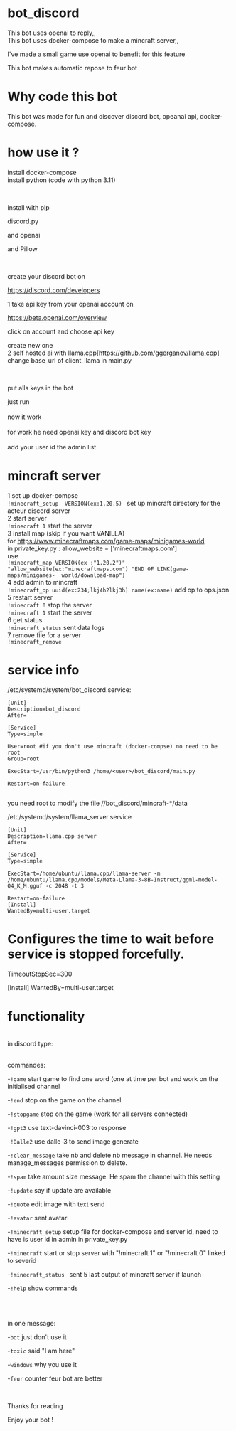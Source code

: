 # bot_discord 

This bot uses openai to reply,, <br />
This bot uses docker-compose to make a mincraft server,, <br />

I've made a small game use openai to benefit for this feature <br />

This bot makes automatic repose to feur bot <br />

# Why code this bot 

This bot was made for fun and discover discord bot, opeanai api, docker-compose. <br />

# how use it ?

install docker-compose <br />
install python (code with python 3.11) <br />

<br />

install with pip <br />

discord.py <br />

and openai <br />

and Pillow <br />

<br />

create your discord bot on<br />

https://discord.com/developers<br />

1 take api key from your openai account on <br />

https://beta.openai.com/overview<br />

click on account and choose api key <br />

create new one <br />
2 
self hosted ai with llama.cpp[https://github.com/ggerganov/llama.cpp]
change base_url of client_llama in main.py

<br />

put alls keys in the bot <br />

just run <br />
<br />
now it work<br />
<br />
for work he need openai key and discord bot key<br />
<br />
add your user id the admin list

# mincraft server 
  1 set up docker-compse<br />
    ```!minecraft_setup  VERSION(ex:1.20.5) ``` set up mincraft directory for the acteur discord server <br />
  2 start server <br />
    ```!minecraft 1``` start the server<br />
  3 install map (skip if you want VANILLA)<br />
    for https://www.minecraftmaps.com/game-maps/minigames-world<br />
    in private_key.py : allow_website = ['minecraftmaps.com']<br />
    use<br />
    ```!minecraft_map VERSION(ex :"1.20.2")" "allow_website(ex:"minecraftmaps.com") "END OF LINK(game-maps/minigames-  world/download-map")``` <br />
  4 add admin to mincraft <br />
    ```!minecraft_op uuid(ex:234;lkj4h2lkj3h) name(ex:name)``` add op to ops.json
  5 restart server <br />
    ```!minecraft 0``` stop the server<br />
    ```!minecraft 1``` start the server<br />
  6 get status <br />
    ```!minecraft_status``` sent data logs <br />
  7 remove file for a server <br />
    ```!minecraft_remove```
# service info 

/etc/systemd/system/bot_discord.service:
```
[Unit]
Description=bot_discord
After=
 
[Service]
Type=simple
 
User=root #if you don't use mincraft (docker-compse) no need to be root
Group=root
 
ExecStart=/usr/bin/python3 /home/<user>/bot_discord/main.py
 
Restart=on-failure
 
```
you need root to modify the file //bot_discord/mincraft-*/data

/etc/systemd/system/llama_server.service 
```
[Unit]
Description=llama.cpp server
After=
 
[Service]
Type=simple
 
ExecStart=/home/ubuntu/llama.cpp/llama-server -m /home/ubuntu/llama.cpp/models/Meta-Llama-3-8B-Instruct/ggml-model-Q4_K_M.gguf -c 2048 -t 3
 
Restart=on-failure
[Install]
WantedBy=multi-user.target
```


# Configures the time to wait before service is stopped forcefully.
TimeoutStopSec=300
 
[Install]
WantedBy=multi-user.target

# functionality <br />
<br />
in discord type: <br />

<br />

commandes:<br />

-```!game``` start game to find one word (one at time per bot and work on the initialised channel<br />

-```!end``` stop on the game on the channel <br />

-```!stopgame``` stop on the game (work for all servers connected)<br />

-```!gpt3``` use text-davinci-003 to response <br />

-```!Dalle2``` use dalle-3 to send image generate<br />

-```!clear_message``` take nb and delete nb message in channel. He needs manage_messages permission to delete.<br />

-```!spam``` take amount size message. He spam the channel with this setting<br />

-```!update``` say if update are available<br />

-```!quote``` edit image with text send <br />

-```!avatar``` sent avatar <br />

-```!minecraft_setup``` setup file for docker-compose and server id, need to have is user id in admin in private_key.py<br />

-```!minecraft``` start or stop server with "!minecraft 1" or "!minecraft 0" linked to severid <br />

-```!minecraft_status ``` sent 5 last output of mincraft server if launch <br />

-```!help``` show commands<br />

<br />

<br />

in one message: <br />

-```bot``` just don't use it <br />

-```toxic``` said "I am here"<br />

-```windows``` why you use it <br />

-```feur``` counter feur bot are better<br />

<br />

Thanks for reading<br />

Enjoy your bot ! <br />
